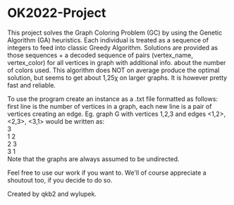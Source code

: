 # OK2022-Project
This project solves the Graph Coloring Problem (GC) by using the Genetic Algorithm (GA) heuristics. 
Each individual is treated as a sequence of integers to feed into classic Greedy Algorithm. Solutions are provided as those sequences + a decoded sequence of pairs (vertex_name, vertex_color) for all vertices in graph with additional info. about the number of colors used.
This algorithm does NOT on average produce the optimal solution, but seems to get about 1,25χ on larger graphs. It is however pretty fast and reliable.

To use the program create an instance as a .txt file formatted as follows:
first line is the number of vertices in a graph,
each new line is a pair of vertices creating an edge.
Eg. graph G with vertices 1,2,3 and edges <1,2>, <2,3>, <3,1> would be written as:\
3\
1 2\
2 3\
3 1\
Note that the graphs are always assumed to be undirected.

Feel free to use our work if you want to. We'll of course appreciate a shoutout too, if you decide to do so.

Created by qkb2 and wylupek.
